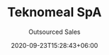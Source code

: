 ---
title: "Teknomeal SpA
"
date: 2020-09-23T15:28:43+06:00
draft: false
country: "Chile
"
description: "Teknomeal SpA specialises in developing technology solutions for our client’s food processing projects. Teknomeal works closely with the leading International equipment suppliers, which, coupled with the extensive expertise of our engineering team, helps to develop the optimum solution for our client’s application needs."
author: "Outsourced Sales"
# images: ["images/blog/branding-for-profit-book.jpg"]
keywords: ""
logo: "images/1.png"
address: "Bio-Bio 441,
Santiago,
Chile
8361220"
contact: "Eduardo Delaunoy Loch, Managing Director
"
email: "eduardo@teknomeal.cl
"
Phone:  "+56 25554477
"
Fax: "-
​​​​​​​"
Website:  "www.teknomeal.cl"
---